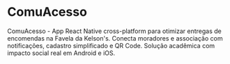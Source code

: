# ComuAcesso
ComuAcesso - App React Native cross-platform para otimizar entregas de encomendas na Favela da Kelson's. Conecta moradores e associação com notificações, cadastro simplificado e QR Code. Solução acadêmica com impacto social real em Android e iOS.
